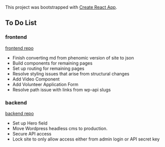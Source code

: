 This project was bootstrapped with [Create React App](https://github.com/facebookincubator/create-react-app).

## To Do List

### frontend
[frontend repo](https://github.com/dvcarter/cghelps-frontend)
- Finish converting md from phenomic version of site to json
- Build components for remaining pages
- Set up routing for remaining pages
- Resolve styling issues that arise from structural changes
- Add Video Component
- Add Volunteer Application Form
- Resolve path issue with links from wp-api slugs

### backend
[backend repo](https://github.com/dvcarter/cghelps-backend)
- Set up Hero field
- Move Wordpress headless cms to production.
- Secure API access
- Lock site to only allow access either from admin login or API secret key

